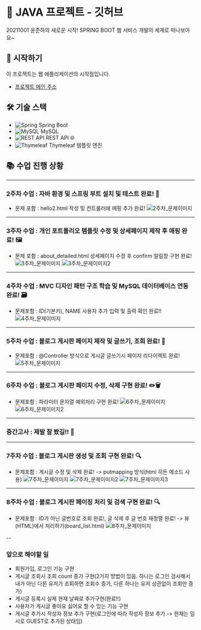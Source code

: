 # 🌱 JAVA 프로젝트 - 깃허브

20211001 윤준하의 새로운 시작! SPRING BOOT 웹 서비스 개발의 세계로 떠나보아요~

## 🚀 시작하기

이 프로젝트는 웹 애플리케이션의 시작점입니다.

- [프로젝트 메인 주소](https://github.com/YJlang/JAVAWEB2)

## 🛠 기술 스택

- ![Spring](https://img.shields.io/badge/-Spring-6DB33F?style=flat-square&logo=spring&logoColor=white) Spring Boot
- ![MySQL](https://img.shields.io/badge/-MySQL-4479A1?style=flat-square&logo=mysql&logoColor=white) MySQL
- ![REST API](https://img.shields.io/badge/-REST%20API-FF6C37?style=flat-square&logo=postman&logoColor=white) REST API 🌐
- ![Thymeleaf](https://img.shields.io/badge/-Thymeleaf-005F0F?style=flat-square&logo=thymeleaf&logoColor=white) Thymeleaf 템플릿 엔진

## 📚 수업 진행 상황

---

### 2주차 수업 : 자바 환경 및 스프링 부트 설치 및 테스트 완료! 🎉
- 문제 포함 : hello2.html 작성 및 컨트롤러에 매핑 추가 완료!
![2주차_문제이미지](image-3.png)

---

### 3주차 수업 : 개인 포트폴리오 템플릿 수정 및 상세페이지 제작 후 매핑 완료! 🖼
- 문제 포함 : about_detailed.html 상세페이지 수정 후 confirm 알림창 구현 완료!
![3주차_문제이미지](image-1.png)
![3주차_문제이미지2](image-2.png)

---

### 4주차 수업 : MVC 디자인 패턴 구조 학습 및 MySQL 데이터베이스 연동 완료! 🗃
- 문제포함 : ID(기본키), NAME 사용자 추가 입력 및 출력 확인 완료!!
![4주차_문제이미지](image.png)

---

### 5주차 수업 : 블로그 게시판 페이지 제작 및 글쓰기, 조회 완료! 📝
- 문제포함 : @Controller 방식으로 게시글 글쓰기시 페이지 리다이렉트 완료!
![5주차_문제이미지](image-5.png)

---

### 6주차 수업 : 블로그 게시판 페이지 수정, 삭제 구현 완료! ✏️🗑
- 문제포함 : 파라미터 문자열 예외처리 구현 완료!
![6주차_문제이미지](image-4.png)
![6주차_문제이미지2](image-6.png)

---

### 중간고사 : 제발 잘 봤길!! 🤞

---

### 7주차 수업 : 블로그 게시판 생성 및 조회 구현 완료! 🔍
- 문제포함 : 게시글 수정 및 삭제 완료! -> putmapping 방식(html 히든 메소드 사용)
![7주차_문제이미지](image-7.png)
![7주차_문제이미지2](image-8.png)
![7주차_문제이미지3](image-9.png)

---

### 8주차 수업 : 블로그 게시판 페이징 처리 및 검색 구현 완료! 🔍
- 문제포함 : ID가 아닌 글번호로 조회 완료!, 글 삭제 후 글 번호 재정렬 완료! -> 뷰(HTML)에서 처리하기(board_list.html)
![8주차_문제이미지](image-10.png)


--

### 앞으로 해야할 일
- 회원가입, 로그인 기능 구현
- 게시글 조회시 조회 count 증가 구현(2가지 방법이 있음. 하나는 로그인 검사해서 내가 아닌 다른 유저가 조회하면 조회수 증가, 다른 하나는 유저 상관없이 조회만 증가)
- 게시글 등록시 실제 현재 날짜로 추가구현(완료!!)
- 사용자가 게시글 좋아요 싫어요 할 수 있는 기능 구현
- 게시글 추가시 작성자 정보 추가 구현(로그인에 따라 작성자 정보 추가 -> 현재는 임시로 GUEST로 추가된 상태임)
